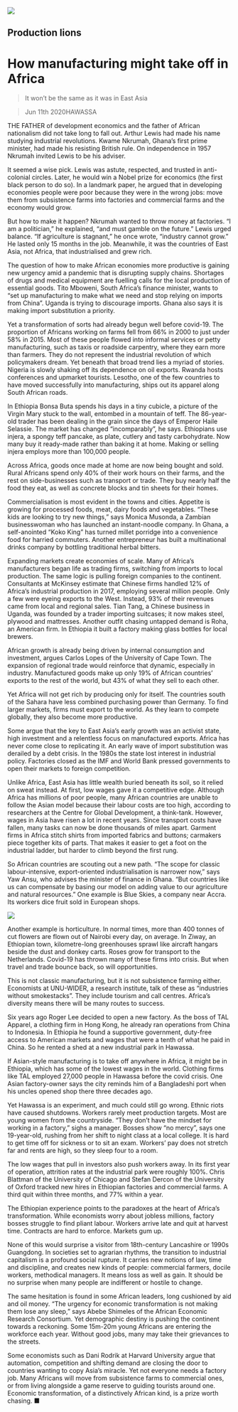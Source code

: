 ![](./images/20200613_MAP005_0.jpg)

## Production lions

# How manufacturing might take off in Africa

> It won’t be the same as it was in East Asia

> Jun 11th 2020HAWASSA

THE FATHER of development economics and the father of African nationalism did not take long to fall out. Arthur Lewis had made his name studying industrial revolutions. Kwame Nkrumah, Ghana’s first prime minister, had made his resisting British rule. On independence in 1957 Nkrumah invited Lewis to be his adviser.

It seemed a wise pick. Lewis was astute, respected, and trusted in anti-colonial circles. Later, he would win a Nobel prize for economics (the first black person to do so). In a landmark paper, he argued that in developing economies people were poor because they were in the wrong jobs: move them from subsistence farms into factories and commercial farms and the economy would grow.

But how to make it happen? Nkrumah wanted to throw money at factories. “I am a politician,” he explained, “and must gamble on the future.” Lewis urged balance. “If agriculture is stagnant,” he once wrote, “industry cannot grow.” He lasted only 15 months in the job. Meanwhile, it was the countries of East Asia, not Africa, that industrialised and grew rich.

The question of how to make African economies more productive is gaining new urgency amid a pandemic that is disrupting supply chains. Shortages of drugs and medical equipment are fuelling calls for the local production of essential goods. Tito Mboweni, South Africa’s finance minister, wants to “set up manufacturing to make what we need and stop relying on imports from China”. Uganda is trying to discourage imports. Ghana also says it is making import substitution a priority.

Yet a transformation of sorts had already begun well before covid-19. The proportion of Africans working on farms fell from 66% in 2000 to just under 58% in 2015. Most of these people flowed into informal services or petty manufacturing, such as taxis or roadside carpentry, where they earn more than farmers. They do not represent the industrial revolution of which policymakers dream. Yet beneath that broad trend lies a myriad of stories. Nigeria is slowly shaking off its dependence on oil exports. Rwanda hosts conferences and upmarket tourists. Lesotho, one of the few countries to have moved successfully into manufacturing, ships out its apparel along South African roads.

In Ethiopia Bonsa Buta spends his days in a tiny cubicle, a picture of the Virgin Mary stuck to the wall, entombed in a mountain of teff. The 86-year-old trader has been dealing in the grain since the days of Emperor Haile Selassie. The market has changed “incomparably”, he says. Ethiopians use injera, a spongy teff pancake, as plate, cutlery and tasty carbohydrate. Now many buy it ready-made rather than baking it at home. Making or selling injera employs more than 100,000 people.

Across Africa, goods once made at home are now being bought and sold. Rural Africans spend only 40% of their work hours on their farms, and the rest on side-businesses such as transport or trade. They buy nearly half the food they eat, as well as concrete blocks and tin sheets for their homes.

Commercialisation is most evident in the towns and cities. Appetite is growing for processed foods, meat, dairy foods and vegetables. “These kids are looking to try new things,” says Monica Musonda, a Zambian businesswoman who has launched an instant-noodle company. In Ghana, a self-anointed “Koko King” has turned millet porridge into a convenience food for harried commuters. Another entrepreneur has built a multinational drinks company by bottling traditional herbal bitters.

Expanding markets create economies of scale. Many of Africa’s manufacturers began life as trading firms, switching from imports to local production. The same logic is pulling foreign companies to the continent. Consultants at McKinsey estimate that Chinese firms handled 12% of Africa’s industrial production in 2017, employing several million people. Only a few were eyeing exports to the West. Instead, 93% of their revenues came from local and regional sales. Tian Tang, a Chinese business in Uganda, was founded by a trader importing suitcases; it now makes steel, plywood and mattresses. Another outfit chasing untapped demand is Roha, an American firm. In Ethiopia it built a factory making glass bottles for local brewers.

African growth is already being driven by internal consumption and investment, argues Carlos Lopes of the University of Cape Town. The expansion of regional trade would reinforce that dynamic, especially in industry. Manufactured goods make up only 19% of African countries’ exports to the rest of the world, but 43% of what they sell to each other.

Yet Africa will not get rich by producing only for itself. The countries south of the Sahara have less combined purchasing power than Germany. To find larger markets, firms must export to the world. As they learn to compete globally, they also become more productive.

Some argue that the key to East Asia’s early growth was an activist state, high investment and a relentless focus on manufactured exports. Africa has never come close to replicating it. An early wave of import substitution was derailed by a debt crisis. In the 1980s the state lost interest in industrial policy. Factories closed as the IMF and World Bank pressed governments to open their markets to foreign competition.

Unlike Africa, East Asia has little wealth buried beneath its soil, so it relied on sweat instead. At first, low wages gave it a competitive edge. Although Africa has millions of poor people, many African countries are unable to follow the Asian model because their labour costs are too high, according to researchers at the Centre for Global Development, a think-tank. However, wages in Asia have risen a lot in recent years. Since transport costs have fallen, many tasks can now be done thousands of miles apart. Garment firms in Africa stitch shirts from imported fabrics and buttons; carmakers piece together kits of parts. That makes it easier to get a foot on the industrial ladder, but harder to climb beyond the first rung.

So African countries are scouting out a new path. “The scope for classic labour-intensive, export-oriented industrialisation is narrower now,” says Yaw Ansu, who advises the minister of finance in Ghana. “But countries like us can compensate by basing our model on adding value to our agriculture and natural resources.” One example is Blue Skies, a company near Accra. Its workers dice fruit sold in European shops.

![](./images/20200613_MAC023.png)

Another example is horticulture. In normal times, more than 400 tonnes of cut flowers are flown out of Nairobi every day, on average. In Ziway, an Ethiopian town, kilometre-long greenhouses sprawl like aircraft hangars beside the dust and donkey carts. Roses grow for transport to the Netherlands. Covid-19 has thrown many of these firms into crisis. But when travel and trade bounce back, so will opportunities.

This is not classic manufacturing, but it is not subsistence farming either. Economists at UNU-WIDER, a research institute, talk of these as “industries without smokestacks”. They include tourism and call centres. Africa’s diversity means there will be many routes to success.

Six years ago Roger Lee decided to open a new factory. As the boss of TAL Apparel, a clothing firm in Hong Kong, he already ran operations from China to Indonesia. In Ethiopia he found a supportive government, duty-free access to American markets and wages that were a tenth of what he paid in China. So he rented a shed at a new industrial park in Hawassa.

If Asian-style manufacturing is to take off anywhere in Africa, it might be in Ethiopia, which has some of the lowest wages in the world. Clothing firms like TAL employed 27,000 people in Hawassa before the covid crisis. One Asian factory-owner says the city reminds him of a Bangladeshi port when his uncles opened shop there three decades ago.

Yet Hawassa is an experiment, and much could still go wrong. Ethnic riots have caused shutdowns. Workers rarely meet production targets. Most are young women from the countryside. “They don’t have the mindset for working in a factory,” sighs a manager. Bosses show “no mercy”, says one 19-year-old, rushing from her shift to night class at a local college. It is hard to get time off for sickness or to sit an exam. Workers’ pay does not stretch far and rents are high, so they sleep four to a room.

The low wages that pull in investors also push workers away. In its first year of operation, attrition rates at the industrial park were roughly 100%. Chris Blattman of the University of Chicago and Stefan Dercon of the University of Oxford tracked new hires in Ethiopian factories and commercial farms. A third quit within three months, and 77% within a year.

The Ethiopian experience points to the paradoxes at the heart of Africa’s transformation. While economists worry about jobless millions, factory bosses struggle to find pliant labour. Workers arrive late and quit at harvest time. Contracts are hard to enforce. Markets gum up.

None of this would surprise a visitor from 18th-century Lancashire or 1990s Guangdong. In societies set to agrarian rhythms, the transition to industrial capitalism is a profound social rupture. It carries new notions of law, time and discipline, and creates new kinds of people: commercial farmers, docile workers, methodical managers. It means loss as well as gain. It should be no surprise when many people are indifferent or hostile to change.

The same hesitation is found in some African leaders, long cushioned by aid and oil money. “The urgency for economic transformation is not making them lose any sleep,” says Abebe Shimeles of the African Economic Research Consortium. Yet demographic destiny is pushing the continent towards a reckoning. Some 15m-20m young Africans are entering the workforce each year. Without good jobs, many may take their grievances to the streets.

Some economists such as Dani Rodrik at Harvard University argue that automation, competition and shifting demand are closing the door to countries wanting to copy Asia’s miracle. Yet not everyone needs a factory job. Many Africans will move from subsistence farms to commercial ones, or from living alongside a game reserve to guiding tourists around one. Economic transformation, of a distinctively African kind, is a prize worth chasing. ■